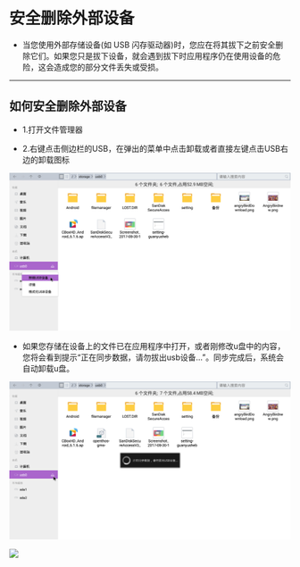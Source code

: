 # 安全删除外部设备

- 当您使用外部存储设备(如 USB 闪存驱动器)时，您应在将其拔下之前安全删除它们。如果您只是拔下设备，就会遇到拔下时应用程序仍在使用设备的危险，这会造成您的部分文件丢失或受损。

***
## 如何安全删除外部设备

- 1.打开文件管理器

- 2.右键点击侧边栏的USB，在弹出的菜单中点击卸载或者直接左键点击USB右边的卸载图标

![](../pic/soft/filemanager/usb_umount.png)

- 如果您存储在设备上的文件已在应用程序中打开，或者刚修改u盘中的内容，您将会看到提示“正在同步数据，请勿拔出usb设备...”。同步完成后，系统会自动卸载u盘。

![](../pic/soft/filemanager/usb_umounting.png)

![](../pic/soft/filemanager/usb_umountingdone.png)
